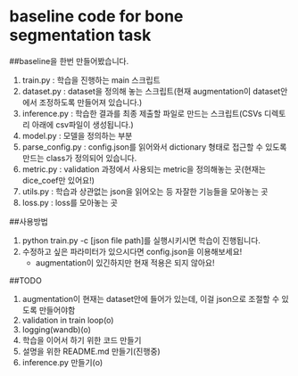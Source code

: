 # baseline code for bone segmentation task

##baseline을 한번 만들어봤습니다.
1. train.py : 학습을 진행하는 main 스크립트
2. dataset.py : dataset을 정의해 놓는 스크립트(현재 augmentation이 dataset안에서 조정하도록 만들어져 있습니다.)
3. inference.py : 학습한 결과를 최종 제출할 파일로 만드는 스크립트(CSVs 디렉토리 아래에 csv파일이 생성됩니다.)
4. model.py : 모델을 정의하는 부분
5. parse_config.py : config.json를 읽어와서 dictionary 형태로 접근할 수 있도록 만드는 class가 정의되어 있습니다.
6. metric.py : validation 과정에서 사용되는 metric을 정의해놓는 곳(현재는 dice_coef만 있어요!)
7. utils.py : 학습과 상관없는 json을 읽어오는 등 자잘한 기능들을 모아놓는 곳
8. loss.py : loss를 모아놓는 곳

##사용방법
1. python train.py -c [json file path]를 실행시키시면 학습이 진행됩니다.
2. 수정하고 싶은 파라미터가 있으시다면 config.json을 이용해보세요!
    - augmentation이 있긴하지만 현재 적용은 되지 않아요!

##TODO
1. augmentation이 현재는 dataset안에 들어가 있는데, 이걸 json으로 조절할 수 있도록 만들어야함
2. validation in train loop(o)
3. logging(wandb)(o)
4. 학습을 이어서 하기 위한 코드 만들기
5. 설명을 위한 README.md 만들기(진행중)
6. inference.py 만들기(o)